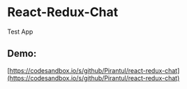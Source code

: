 # React-Redux-Chat

Test App

## Demo:

[https://codesandbox.io/s/github/Pirantul/react-redux-chat](https://codesandbox.io/s/github/Pirantul/react-redux-chat)
